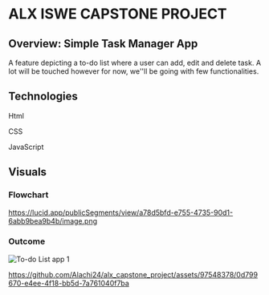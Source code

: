 # ALX ISWE CAPSTONE PROJECT

## Overview: Simple Task Manager App

A feature depicting a to-do list where a user can add, edit and delete task.
A lot will be touched however for now, we''ll be going with few functionalities.

## Technologies

Html

CSS

JavaScript

## Visuals

### Flowchart

https://lucid.app/publicSegments/view/a78d5bfd-e755-4735-90d1-6abb9bea9b4b/image.png

### Outcome

![To-do List app 1](https://github.com/Alachi24/alx_capstone_project/assets/97548378/e387618e-3690-47aa-9c41-9a743f9ed1e1)

https://github.com/Alachi24/alx_capstone_project/assets/97548378/0d799670-e4ee-4f18-bb5d-7a761040f7ba

